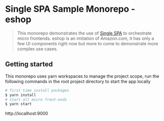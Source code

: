 # Single SPA Sample Monorepo - eshop
> This monorepo demonstrates the use of [Single SPA](https://single-spa.js.org/) to orchestrate micro frontends. eshop is an imitation of Amazon.com, it has only a few UI components right now but more to come to demonstrate more complex use cases. 

## Getting started
This monorepo uses yarn workspaces to manage the project scope, run the following commands in the root project directory to start the app locally

```sh
# first time install packages
$ yarn install
# start all micro front-ends
$ yarn start
```

http://localhost:9000
